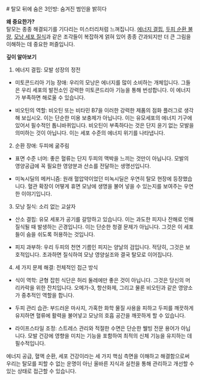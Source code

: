 
﻿# 탈모 뒤에 숨은 3인방: 숨겨진 범인을 밝히다

  
**왜 중요한가?**  
탈모는 종종 해결되기를 기다리는 미스터리처럼 느껴집니다. [에너지 결핍](https://frontier-three.vercel.app/kr/m04/m0402/m040201), [두피 순환 불량](https://frontier-three.vercel.app/kr/m04/m0402/m040202), [모낭 세포 질식](https://frontier-three.vercel.app/kr/m04/m0402/m040203)과 같은 조각들이 복잡하게 얽혀 있어 종종 간과되지만 더 큰 그림을 이해하는 데 중요한 퍼즐입니다.  
  
**깊이 알아보기**  
1. 에너지 결핍: 모발 성장의 정전  
 - 미토콘드리아 기능 장애: 우리의 모낭은 에너지를 많이 소비하는 개체입니다. 그들은 우리 세포의 발전소인 강력한 미토콘드리아 기능을 통해 번성합니다. 이 에너지가 부족하면 해로울 수 있습니다.  
  
 - 비오틴의 역할: 비오틴 또는 비타민 B7을 이러한 강력한 제품의 점화 플러그로 생각해 보십시오. 이는 단순한 미용 보충제가 아닙니다. 이는 유모세포의 에너지 기구에 있어서 필수적인 톱니바퀴입니다. 비오틴이 부족하다는 것은 단지 윤기 없는 모발을 의미하는 것이 아닙니다. 이는 세포 수준의 에너지 위기를 나타냅니다.  
  
2. 순환 장애: 두피에 굶주림  
 - 표면 수준 너머: 좋은 혈류는 단지 두피의 맥박을 느끼는 것만이 아닙니다. 모발의 영양공급에 꼭 필요한 영양분과 산소를 ​​전달하는 생명선입니다.  
 
 - 미녹시딜의 메커니즘: 원래 혈압약이었던 미녹시딜은 우연히 탈모 현장에 등장했습니다. 혈관 확장이 어떻게 휴면 모낭에 생명을 불어 넣을 수 있는지를 보여주는 우연한 이야기입니다. 
 
  
3. 모낭 질식: 소리 없는 교살자  
 - 산소 결핍: 유모 세포가 공기를 갈망하고 있습니다. 이는 과도한 피지나 잔해로 인해 질식될 때 발생하는 곤경입니다. 이는 단순한 청결 문제가 아닙니다. 그것은 이 세포들이 숨을 쉬도록 허용하는 것입니다. 

 
 
 - 피지 과부하: 우리 두피의 천연 기름인 피지는 양날의 검입니다. 적당히, 그것은 보호적입니다. 초과하면 질식하여 모낭 영양실조와 결국 탈모로 이어집니다. 
 
  
4. 세 가지 문제 해결: 전체적인 접근 방식 
 
 - 식이 역학: 균형 잡힌 식단은 허리 둘레에만 좋은 것이 아닙니다. 그것은 당신의 머리카락을 위한 잔치입니다. 오메가-3, 항산화제, 그리고 물론 비오틴과 같은 영양소가 중추적인 역할을 합니다. 

 
 
 - 두피 관리 습관: 부드러운 마사지, 가혹한 화학 물질 사용을 피하고 두피를 깨끗하게 유지하면 혈류에 활력을 불어넣고 모낭의 호흡 공간을 깨끗하게 할 수 있습니다. 

 
 
 - 라이프스타일 조정: 스트레스 관리와 적절한 수면은 단순한 웰빙 전문 용어가 아닙니다. 모발 건강에 영향을 미치는 기능을 포함하여 최적의 신체 기능을 유지하는 데 필수적입니다. 
 
  
에너지 공급, 혈액 순환, 세포 건강이라는 세 가지 핵심 측면을 이해하고 해결함으로써 우리는 탈모를 피할 수 없는 운명이 아닌 올바른 지식과 실천을 통해 관리하고 개선할 수 있는 상태로 접근할 수 있습니다.
<!--stackedit_data:
eyJoaXN0b3J5IjpbLTE1MzE5NTY1MzQsMTc2MzMzODQwOV19
-->